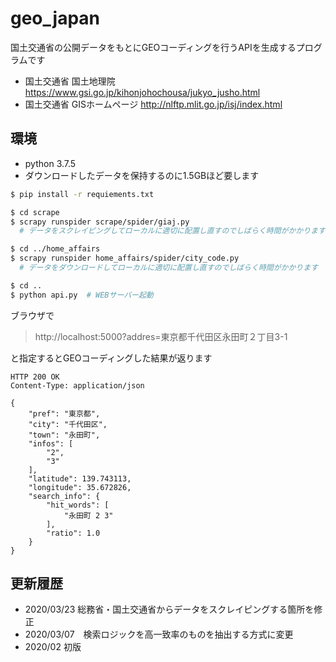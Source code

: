 # geo_japan
国土交通省の公開データをもとにGEOコーディングを行うAPIを生成するプログラムです

* 国土交通省 国土地理院 https://www.gsi.go.jp/kihonjohochousa/jukyo_jusho.html
* 国土交通省 GISホームページ http://nlftp.mlit.go.jp/isj/index.html


## 環境
* python 3.7.5
* ダウンロードしたデータを保持するのに1.5GBほど要します

``` bash
$ pip install -r requiements.txt

$ cd scrape
$ scrapy runspider scrape/spider/giaj.py
  # データをスクレイピングしてローカルに適切に配置し直すのでしばらく時間がかかります

$ cd ../home_affairs
$ scrapy runspider home_affairs/spider/city_code.py
  # データをダウンロードしてローカルに適切に配置し直すのでしばらく時間がかかります

$ cd ..
$ python api.py  # WEBサーバー起動
```

ブラウザで
> http://localhost:5000?addres=東京都千代田区永田町２丁目3-1

と指定するとGEOコーディングした結果が返ります

```
HTTP 200 OK
Content-Type: application/json

{
    "pref": "東京都",
    "city": "千代田区",
    "town": "永田町",
    "infos": [
        "2",
        "3"
    ],
    "latitude": 139.743113,
    "longitude": 35.672826,
    "search_info": {
        "hit_words": [
            "永田町 2 3"
        ],
        "ratio": 1.0
    }
}
```


## 更新履歴
- 2020/03/23  総務省・国土交通省からデータをスクレイピングする箇所を修正
- 2020/03/07　検索ロジックを高一致率のものを抽出する方式に変更
- 2020/02 初版
